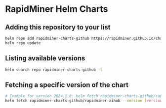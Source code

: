 # RapidMiner Helm Charts

## Adding this repository to your list

```bash
helm repo add rapidminer-charts-github https://rapidminer.github.io/charts/
helm repo update
```

## Listing available versions

```bash
helm search repo rapidminer-charts-github -l
```

## Fetching a specific version of the chart

```bash
# Example for version 2024.1.0: helm fetch rapidminer-charts-github/rapidminer-aihub --version 2024.1.0
helm fetch rapidminer-charts-github/rapidminer-aihub --version [version]
```

